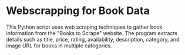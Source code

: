 # Webscrapping for Book Data

This Python script uses web scraping techniques to gather book information from the "Books to Scrape" website. The program extracts details such as title, price, rating, availability, description, category, and image URL for books in multiple categories.

